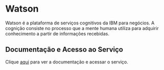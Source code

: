 # Watson

Watson é a plataforma de serviços cognitivos da IBM para negócios. A cognição consiste no processo que a mente humana utiliza para adquirir conhecimento a partir de informações recebidas.

## Documentação e Acesso ao Serviço

Clique [aqui](https://www.ibm.com/watson) para ver a documentação e acessar o serviço.